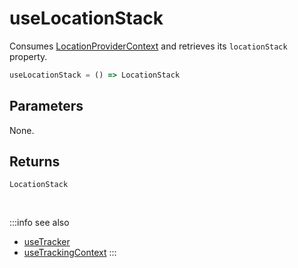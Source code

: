 # useLocationStack

Consumes [LocationProviderContext](/tracking/react-native/api-reference/common/providers/LocationProviderContext.md) and retrieves its `locationStack` property.

```ts
useLocationStack = () => LocationStack
```

## Parameters
None.

## Returns
`LocationStack`

<br />

:::info see also
- [useTracker](/tracking/react-native/api-reference/hooks/consumers/useTracker.md)
- [useTrackingContext](/tracking/react-native/api-reference/hooks/consumers/useTrackingContext.md)
:::
